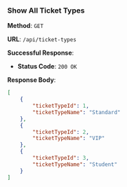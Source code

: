 ### Show All Ticket Types

**Method**: `GET`

**URL**: `/api/ticket-types`

**Successful Response**:

- **Status Code**: `200 OK`

**Response Body**:

```json
[
    {
        "ticketTypeId": 1,
        "ticketTypeName": "Standard"
    },
    {
        "ticketTypeId": 2,
        "ticketTypeName": "VIP"
    },
    {
        "ticketTypeId": 3,
        "ticketTypeName": "Student"
    }
]
